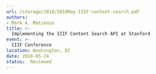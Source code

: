 ```yaml
---
url: /storage/2018/2018May-IIIF-content-search.pdf
authors:
- Mark A. Matienzo
title: >-
  Implementing the IIIF Content Search API at Stanford
event: >-
  IIIF Conference
location: Washington, DC
date: 2018-05-24
status:  Reviewed
---
```


